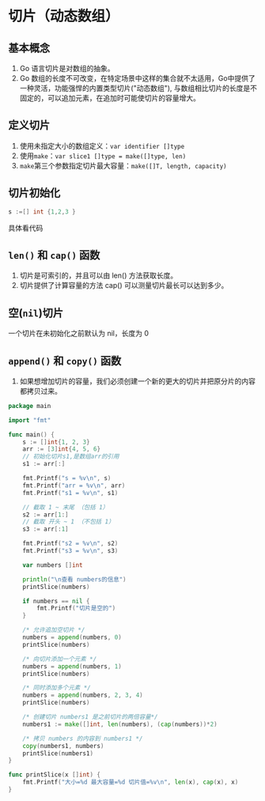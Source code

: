 # 切片（动态数组）

## 基本概念
1. Go 语言切片是对数组的抽象。
2. Go 数组的长度不可改变，在特定场景中这样的集合就不太适用，Go中提供了一种灵活，功能强悍的内置类型切片("动态数组"),
与数组相比切片的长度是不固定的，可以追加元素，在追加时可能使切片的容量增大。

## 定义切片
1. 使用未指定大小的数组定义：```var identifier []type```
2. 使用```make```：```var slice1 []type = make([]type, len)```
3. ```make```第三个参数指定切片最大容量：```make([]T, length, capacity)```

## 切片初始化
```go
s :=[] int {1,2,3 }
```
具体看代码

## ```len()``` 和 ```cap()``` 函数
1. 切片是可索引的，并且可以由 len() 方法获取长度。
2. 切片提供了计算容量的方法 cap() 可以测量切片最长可以达到多少。

## 空(```nil```)切片
一个切片在未初始化之前默认为 nil，长度为 0

## ```append()``` 和 ```copy()``` 函数
1. 如果想增加切片的容量，我们必须创建一个新的更大的切片并把原分片的内容都拷贝过来。

```go
package main

import "fmt"

func main() {
	s := []int{1, 2, 3}
	arr := [3]int{4, 5, 6}
	// 初始化切片s1,是数组arr的引用
	s1 := arr[:]

	fmt.Printf("s = %v\n", s)
	fmt.Printf("arr = %v\n", arr)
	fmt.Printf("s1 = %v\n", s1)

	// 截取 1 ~ 末尾 （包括 1）
	s2 := arr[1:]
	// 截取 开头 ~ 1 （不包括 1）
	s3 := arr[:1]

	fmt.Printf("s2 = %v\n", s2)
	fmt.Printf("s3 = %v\n", s3)

	var numbers []int

	println("\n查看 numbers的信息")
	printSlice(numbers)

	if numbers == nil {
		fmt.Printf("切片是空的")
	}

	/* 允许追加空切片 */
	numbers = append(numbers, 0)
	printSlice(numbers)

	/* 向切片添加一个元素 */
	numbers = append(numbers, 1)
	printSlice(numbers)

	/* 同时添加多个元素 */
	numbers = append(numbers, 2, 3, 4)
	printSlice(numbers)

	/* 创建切片 numbers1 是之前切片的两倍容量*/
	numbers1 := make([]int, len(numbers), (cap(numbers))*2)

	/* 拷贝 numbers 的内容到 numbers1 */
	copy(numbers1, numbers)
	printSlice(numbers1)
}

func printSlice(x []int) {
	fmt.Printf("大小=%d 最大容量=%d 切片值=%v\n", len(x), cap(x), x)
}
```
